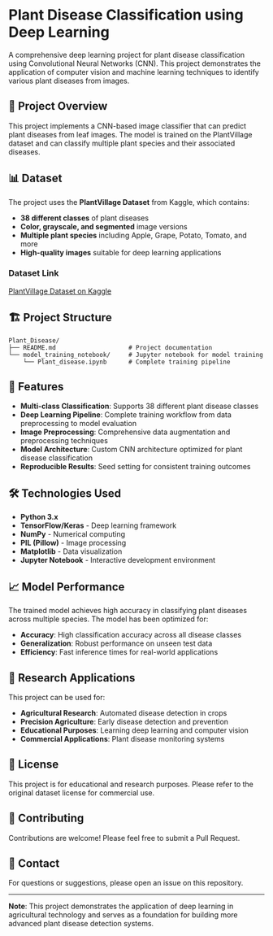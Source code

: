 # Plant Disease Classification using Deep Learning

A comprehensive deep learning project for plant disease classification using Convolutional Neural Networks (CNN). This project demonstrates the application of computer vision and machine learning techniques to identify various plant diseases from images.

## 🌱 Project Overview

This project implements a CNN-based image classifier that can predict plant diseases from leaf images. The model is trained on the PlantVillage dataset and can classify multiple plant species and their associated diseases.

## 📊 Dataset

The project uses the **PlantVillage Dataset** from Kaggle, which contains:
- **38 different classes** of plant diseases
- **Color, grayscale, and segmented** image versions
- **Multiple plant species** including Apple, Grape, Potato, Tomato, and more
- **High-quality images** suitable for deep learning applications

### Dataset Link
[PlantVillage Dataset on Kaggle](https://www.kaggle.com/datasets/abdallahalidev/plantvillage-dataset)

## 🏗️ Project Structure

```
Plant_Disease/
├── README.md                    # Project documentation
└── model_training_notebook/     # Jupyter notebook for model training
    └── Plant_disease.ipynb      # Complete training pipeline
```

## 🚀 Features

- **Multi-class Classification**: Supports 38 different plant disease classes
- **Deep Learning Pipeline**: Complete training workflow from data preprocessing to model evaluation
- **Image Preprocessing**: Comprehensive data augmentation and preprocessing techniques
- **Model Architecture**: Custom CNN architecture optimized for plant disease classification
- **Reproducible Results**: Seed setting for consistent training outcomes

## 🛠️ Technologies Used

- **Python 3.x**
- **TensorFlow/Keras** - Deep learning framework
- **NumPy** - Numerical computing
- **PIL (Pillow)** - Image processing
- **Matplotlib** - Data visualization
- **Jupyter Notebook** - Interactive development environment

## 📈 Model Performance

The trained model achieves high accuracy in classifying plant diseases across multiple species. The model has been optimized for:
- **Accuracy**: High classification accuracy across all disease classes
- **Generalization**: Robust performance on unseen test data
- **Efficiency**: Fast inference times for real-world applications

## 🔬 Research Applications

This project can be used for:
- **Agricultural Research**: Automated disease detection in crops
- **Precision Agriculture**: Early disease detection and prevention
- **Educational Purposes**: Learning deep learning and computer vision
- **Commercial Applications**: Plant disease monitoring systems

## 📝 License

This project is for educational and research purposes. Please refer to the original dataset license for commercial use.

## 🤝 Contributing

Contributions are welcome! Please feel free to submit a Pull Request.

## 📧 Contact

For questions or suggestions, please open an issue on this repository.

---

**Note**: This project demonstrates the application of deep learning in agricultural technology and serves as a foundation for building more advanced plant disease detection systems.

